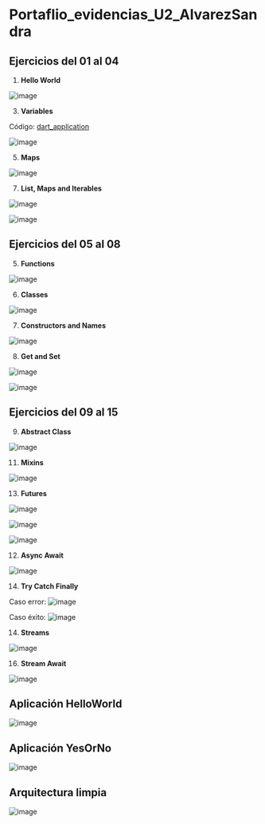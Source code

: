 # Portaflio_evidencias_U2_AlvarezSandra

## Ejercicios del 01 al 04

1. **Hello World**

![image](https://github.com/user-attachments/assets/17ffb474-b768-4d64-9172-b442b3d632da)

3. **Variables**
   
Código: [dart_application](https://github.com/kueb0/Porfaflio_evidencias_U2_AlvarezSandra/blob/main/Ejercicios%2001-08/dart_application_1/bin/dart_application_1.dart)

![image](https://github.com/user-attachments/assets/1c07646c-66ca-49dd-8e7f-99c0fab7b401)

5. **Maps**
   
![image](https://github.com/user-attachments/assets/c5017a62-03ba-4a69-a348-a00d5e0fe368)

7. **List, Maps and Iterables**

![image](https://github.com/user-attachments/assets/74aa5f9c-d779-425e-ac40-7d2b42588259)

![image](https://github.com/user-attachments/assets/5f700169-b9a7-4346-a18f-f6f5df478e9d)

## Ejercicios del 05 al 08

5. **Functions**

![image](https://github.com/user-attachments/assets/e1f077ea-c8db-482e-8d7e-2d546054425e)

6. **Classes**

![image](https://github.com/user-attachments/assets/69b93653-61e7-446c-a8b3-1a1849343ea5)

7. **Constructors and Names**

![image](https://github.com/user-attachments/assets/486ed3d2-50ac-436e-b1b6-bfa4efae125c)

8. **Get and Set**

![image](https://github.com/user-attachments/assets/7a25391b-b4de-473d-80a2-9870013c3985)

![image](https://github.com/user-attachments/assets/cc2e9131-4dc0-4d1d-a758-0d9be404f0f8)


## Ejercicios del 09 al 15

9. **Abstract Class**
   
![image](https://github.com/user-attachments/assets/1dec73c4-fbc7-41e8-bfa0-70bb046225bb)

11. **Mixins**
    
![image](https://github.com/user-attachments/assets/d1504c42-838b-47c3-83aa-9c50769e266f)

13. **Futures**
    
![image](https://github.com/user-attachments/assets/7f7f37d2-ebdd-4bc7-a6d8-1ac197cfc420)

![image](https://github.com/user-attachments/assets/b5038558-de50-4df9-abd7-2d96239780af)

![image](https://github.com/user-attachments/assets/c47f6e19-1b8c-4169-8e35-06eb57f1e977)

12. **Async Await**
    
![image](https://github.com/user-attachments/assets/62865667-5dce-453c-8b96-2d71c1ec1ca4)

14. **Try Catch Finally**
    
Caso error:
![image](https://github.com/user-attachments/assets/6d7b21be-813d-466f-a7e7-0eec0a5d730f)

Caso éxito:
![image](https://github.com/user-attachments/assets/9cd51b8d-0425-4dfd-9048-fb02ba09351d)

14. **Streams**
    
![image](https://github.com/user-attachments/assets/bd396c66-3e52-4410-91b9-309519ba133c)

16. **Stream Await**
    
![image](https://github.com/user-attachments/assets/dcd1ed5d-c7b1-4c38-b38e-cf080058d679)


## Aplicación HelloWorld

![image](https://github.com/user-attachments/assets/e3301d44-de46-4b1b-a7e7-6274fe17989f)


## Aplicación YesOrNo

![image](https://github.com/user-attachments/assets/7d4624f0-7d0c-429d-b2ff-94bc634f3574)

## Arquitectura limpia

![image](https://github.com/user-attachments/assets/e56814c8-bbbc-4ded-a754-3403248d258a)
